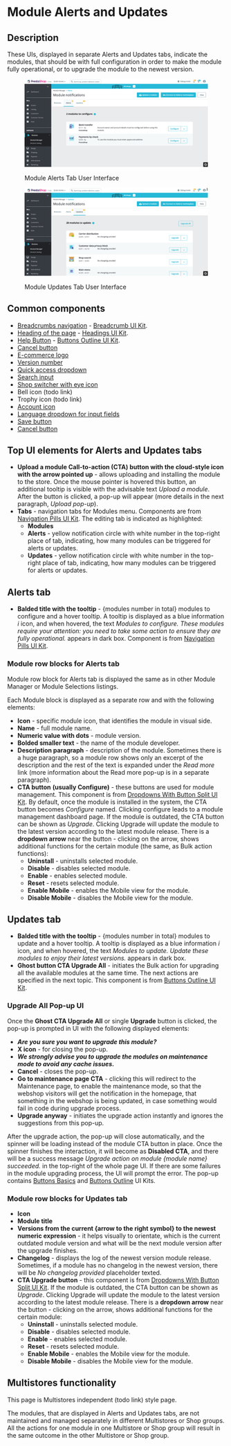 # Module Alerts and Updates

## Description

These UIs, displayed in separate Alerts and Updates tabs, indicate the modules, that should be with full configuration in order to make the module fully operational, or to upgrade the module to the newest version.

<figure><img src="../../../../../.gitbook/assets/image (1) (9).png" alt="Module Alerts Tab User Interface"><figcaption><p>Module Alerts Tab User Interface</p></figcaption></figure>

<figure><img src="../../../../../.gitbook/assets/image (3) (6).png" alt="Module Updates Tab User Interface"><figcaption><p>Module Updates Tab User Interface</p></figcaption></figure>

## Common components <a href="#common-components" id="common-components"></a>

* [Breadcrumbs navigation](broken-reference) - [Breadcrumb UI Kit](https://build.prestashop.com/prestashop-ui-kit/?path=/story/breadcrumb--breadcrumb).
* [Heading of the page](broken-reference) - [Headings UI Kit](https://build.prestashop.com/prestashop-ui-kit/?path=/story/headings--headings).
* [Help Button](broken-reference) - [Buttons Outline UI Kit](https://build.prestashop.com/prestashop-ui-kit/?path=/story/buttons--outline).
* [Cancel button](../../../common-components/cancel-button.md)
* [E-commerce logo ](../../../common-components/back-office-header/prestashop-logo.md)
* [Version number](../../../common-components/prestashop-version-number.md)&#x20;
* [Quick access dropdown ](../../../common-components/quick-access-dropdown.md)
* [Search input](../../../common-components/search-input-field.md)&#x20;
* [Shop switcher with eye icon](../../../common-components/shop-switcher-with-eye-icon.md)
* Bell icon (todo link)
* Trophy icon (todo link)
* [Account icon](../../../common-components/account-icon.md)
* [Language dropdown for input fields](../../../common-components/language-dropdown-for-input-fields.md)
* [Save button](../../../common-components/save-button.md)
* [Cancel button](../../../common-components/cancel-button.md)

## Top UI elements for Alerts and Updates tabs

* **Upload a module Call-to-action (CTA) button with the cloud-style icon with the arrow pointed up** - allows uploading and installing the module to the store. Once the mouse pointer is hovered this button, an additional tooltip is visible with the advisable text _Upload a module_. After the button is clicked, a pop-up will appear (more details in the next paragraph, _Upload pop-up_).
* **Tabs** - navigation tabs for Modules menu. Components are from [Navigation Pills UI Kit](https://build.prestashop-project.org/prestashop-ui-kit/?path=/story/navigation--navigation-pills). The editing tab is indicated as highlighted:
  * **Modules**
  * **Alerts** - yellow notification circle with white number in the top-right place of tab, indicating, how many modules can be triggered for alerts or updates.
  * **Updates** - yellow notification circle with white number in the top-right place of tab, indicating, how many modules can be triggered for alerts or updates.

## Alerts tab

* **Balded title with the tooltip** - {modules number in total} modules to configure and a hover tooltip. A tooltip is displayed as a blue information _i_ icon, and when hovered, the text _Modules to configure. These modules require your attention: you need to take some action to ensure they are fully operational._ appears in dark box. Component is from [Navigation Pills UI Kit](https://build.prestashop-project.org/prestashop-ui-kit/?path=/story/navigation--navigation-pills).

### Module row blocks for Alerts tab

Module row block for Alerts tab is displayed the same as in other Module Manager or Module Selections listings.

Each Module block is displayed as a separate row and with the following elements:

* **Icon** - specific module icon, that identifies the module in visual side.
* **Name** - full module name.
* **Numeric value with dots** - module version.
* **Bolded smaller text** - the name of the module developer.
* **Description paragraph** - description of the module. Sometimes there is a huge paragraph, so a module row shows only an excerpt of the description and the rest of the text is expanded under the _Read more_ link (more information about the Read more pop-up is in a separate paragraph).
* **CTA button** **(usually Configure)** - these buttons are used for module management. This component is from [Dropdowns With Button Split UI Kit](https://build.prestashop-project.org/prestashop-ui-kit/?path=/story/dropdowns--with-button-split). By default, once the module is installed in the system, the CTA button becomes _Configure_ named. Clicking configure leads to a module management dashboard page. If the module is outdated, the CTA button can be shown as _Upgrade_. Clicking Upgrade will update the module to the latest version according to the latest module release. There is a **dropdown arrow** near the button - clicking on the arrow, shows additional functions for the certain module (the same, as Bulk action functions):
  * **Uninstall** - uninstalls selected module.
  * **Disable** - disables selected module.
  * **Enable** - enables selected module.
  * **Reset** - resets selected module.
  * **Enable Mobile** - enables the Mobile view for the module.
  * **Disable Mobile** - disables the Mobile view for the module.

## Updates tab

* **Balded title with the tooltip** - {modules number in total} modules to update and a hover tooltip. A tooltip is displayed as a blue information _i_ icon, and when hovered, the text _Modules to update. Update these modules to enjoy their latest versions._ appears in dark box.
* **Ghost button CTA Upgrade All** - initiates the Bulk action for upgrading all the available modules at the same time. The next actions are specified in the next topic. This component is from [Buttons Outline UI Kit](https://build.prestashop-project.org/prestashop-ui-kit/?path=/story/buttons--outline).

### Upgrade All Pop-up UI

Once the **Ghost CTA Upgrade All** or single **Upgrade** button is clicked, the pop-up is prompted in UI with the following displayed elements:

* _**Are you sure you want to upgrade this module?**_
* **X icon** - for closing the pop-up.
* _**We strongly advise you to upgrade the modules on maintenance mode to avoid any cache issues.**_
* **Cancel** - closes the pop-up.
* **Go to maintenance page CTA** - clicking this will redirect to the Maintenance page, to enable the maintenance mode, so that the webshop visitors will get the notification in the homepage, that something in the webshop is being updated, in case something would fail in code during upgrade process.
* **Upgrade anyway** - initiates the upgrade action instantly and ignores the suggestions from this pop-up.

After the upgrade action, the pop-up will close automatically, and the spinner will be loading instead of the module CTA button in place. Once the spinner finishes the interaction, it will become as **Disabled CTA**, and there will be a success message _Upgrade action on module {module name} succeeded._ in the top-right of the whole page UI. If there are some failures in the module upgrading process, the UI will prompt the error. The pop-up contains [Buttons Basics](https://build.prestashop-project.org/prestashop-ui-kit/?path=/story/buttons--basics) and [Buttons Outline](https://build.prestashop-project.org/prestashop-ui-kit/?path=/story/buttons--outline) UI Kits.

### Module row blocks for Updates tab

* **Icon**
* **Module title**
* **Versions from the current {arrow to the right symbol} to the newest numeric expression** - it helps visually to orientate, which is the current outdated module version and what will be the next module version after the upgrade finishes.
* **Changelog** - displays the log of the newest version module release. Sometimes, if a module has no changelog in the newest version, there will be _No changelog provided_ placeholder texted.
* **CTA Upgrade button** - this component is from [Dropdowns With Button Split UI Kit](https://build.prestashop-project.org/prestashop-ui-kit/?path=/story/dropdowns--with-button-split). If the module is outdated, the CTA button can be shown as _Upgrade_. Clicking Upgrade will update the module to the latest version according to the latest module release. There is a **dropdown arrow** near the button - clicking on the arrow, shows additional functions for the certain module:
  * **Uninstall** - uninstalls selected module.
  * **Disable** - disables selected module.
  * **Enable** - enables selected module.
  * **Reset** - resets selected module.
  * **Enable Mobile** - enables the Mobile view for the module.
  * **Disable Mobile** - disables the Mobile view for the module.

## Multistores functionality

This page is Multistores independent (todo link) style page.

The modules, that are displayed in Alerts and Updates tabs, are not maintained and managed separately in different Multistores or Shop groups. All the actions for one module in one Multistore or Shop group will result in the same outcome in the other Multistore or Shop group.
